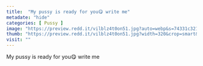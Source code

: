 ```yaml
---
title:  "My pussy is ready for you😋 write me"
metadate: "hide"
categories: [ Pussy ]
image: "https://preview.redd.it/vilblz4t0on51.jpg?auto=webp&s=74331c321a1bb5a5fd1dff5215aedc2dfaaedcef"
thumb: "https://preview.redd.it/vilblz4t0on51.jpg?width=320&crop=smart&auto=webp&s=33ae081a13ad98bf61f1109cfef1d0c23dcfb5de"
visit: ""
---
```

My pussy is ready for you😋 write me
